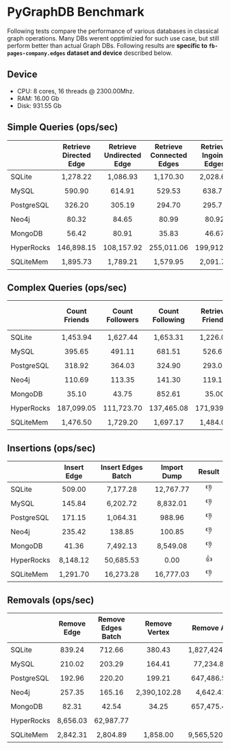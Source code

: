 # PyGraphDB Benchmark

Following tests compare the performance of various databases in classical graph operations.
Many DBs werent opptimizied for such use case, but still perform better than actual Graph DBs.
Following results are **specific to `fb-pages-company.edges` dataset and device** described below.

## Device

* CPU: 8 cores, 16 threads @ 2300.00Mhz.
* RAM: 16.00 Gb
* Disk: 931.55 Gb

## Simple Queries (ops/sec)

|            | Retrieve Directed Edge | Retrieve Undirected Edge | Retrieve Connected Edges | Retrieve Ingoing Edges | Retrieve Outgoing Edges |    Result    |
| :--------- | :--------------------: | :----------------------: | :----------------------: | :--------------------: | :---------------------: | :----------: |
| SQLite     |        1,278.22        |         1,086.93         |         1,170.30         |        2,028.63        |        1,419.41         | :thumbsdown: |
| MySQL      |         590.90         |          614.91          |          529.53          |         638.75         |         590.84          | :thumbsdown: |
| PostgreSQL |         326.20         |          305.19          |          294.70          |         295.73         |         297.26          | :thumbsdown: |
| Neo4j      |         80.32          |          84.65           |          80.99           |         80.92          |          78.86          | :thumbsdown: |
| MongoDB    |         56.42          |          80.91           |          35.83           |         46.67          |          43.52          | :thumbsdown: |
| HyperRocks |       146,898.15       |        108,157.92        |        255,011.06        |       199,912.22       |       188,976.36        |  :thumbsup:  |
| SQLiteMem  |        1,895.73        |         1,789.21         |         1,579.95         |        2,091.74        |        1,931.75         | :thumbsdown: |

## Complex Queries (ops/sec)

|            | Count Friends | Count Followers | Count Following | Retrieve Friends | Retrieve Friends of Friends |    Result    |
| :--------- | :-----------: | :-------------: | :-------------: | :--------------: | :-------------------------: | :----------: |
| SQLite     |   1,453.94    |    1,627.44     |    1,653.31     |     1,226.09     |           150.47            | :thumbsdown: |
| MySQL      |    395.65     |     491.11      |     681.51      |      526.66      |            88.44            | :thumbsdown: |
| PostgreSQL |    318.92     |     364.03      |     324.90      |      293.02      |            79.87            | :thumbsdown: |
| Neo4j      |    110.69     |     113.35      |     141.30      |      119.15      |            52.94            | :thumbsdown: |
| MongoDB    |     35.10     |      43.75      |     852.61      |      35.00       |            15.32            | :thumbsdown: |
| HyperRocks |  187,099.05   |   111,723.70    |   137,465.08    |    171,939.96    |         121,615.55          |  :thumbsup:  |
| SQLiteMem  |   1,476.50    |    1,729.20     |    1,697.17     |     1,484.09     |           154.77            | :thumbsdown: |

## Insertions (ops/sec)

|            | Insert Edge | Insert Edges Batch | Import Dump |    Result    |
| :--------- | :---------: | :----------------: | :---------: | :----------: |
| SQLite     |   509.00    |      7,177.28      |  12,767.77  | :thumbsdown: |
| MySQL      |   145.84    |      6,202.72      |  8,832.01   | :thumbsdown: |
| PostgreSQL |   171.15    |      1,064.31      |   988.96    | :thumbsdown: |
| Neo4j      |   235.42    |       138.85       |   100.85    | :thumbsdown: |
| MongoDB    |    41.36    |      7,492.13      |  8,549.08   | :thumbsdown: |
| HyperRocks |  8,148.12   |     50,685.53      |    0.00     |  :thumbsup:  |
| SQLiteMem  |  1,291.70   |     16,273.28      |  16,777.03  | :thumbsdown: |

## Removals (ops/sec)

|            | Remove Edge | Remove Edges Batch | Remove Vertex |  Remove All  |    Result    |
| :--------- | :---------: | :----------------: | :-----------: | :----------: | :----------: |
| SQLite     |   839.24    |       712.66       |    380.43     | 1,827,424.38 | :thumbsdown: |
| MySQL      |   210.02    |       203.29       |    164.41     |  77,234.82   | :thumbsdown: |
| PostgreSQL |   192.96    |       220.20       |    199.21     |  647,486.53  | :thumbsdown: |
| Neo4j      |   257.35    |       165.16       | 2,390,102.28  |   4,642.41   | :thumbsdown: |
| MongoDB    |    82.31    |       42.54        |     34.25     |  657,475.43  | :thumbsdown: |
| HyperRocks |  8,656.03   |     62,987.77      |               |              |  :thumbsup:  |
| SQLiteMem  |  2,842.31   |      2,804.89      |   1,858.00    | 9,565,520.52 | :thumbsdown: |

